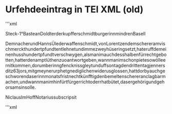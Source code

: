 
# Urfehdeeintrag in TEI XML (old)

'''xml
<div ana="#uf_Eintrag" xml:id="Eintrag-0"><note ana="#uf_Eingangsnotiz" rend="margin" xml:id="Eingangsnotiz-0"><persName ana="#uf_SchlagwortRatsknecht" xml:id="SchlagwortRatsknecht-0">Steck</persName>-<num>1</num></note><head><metamark rend="Kringel">°</metamark><persName ana="#uf_PersonTäter" xml:id="PersonTäter-0"><forename ana="#uf_male" xml:id="male-0">Bastean</forename><surname>Doldter</surname>der<roleName ana="#uf_Beruf" xml:id="Beruf-0">kupfferschmidt</roleName><lb/><roleName ana="#uf_Status" xml:id="Status-0">burger</roleName>inn<placeName ana="#uf_OrtWohnort" ref="#Kleinbasel" xml:id="OrtWohnort-0">mindrenBasell</placeName></persName></head><lb/><p>Demnacherund<persName ana="#uf_PersonMittäter" xml:id="PersonMittäter-0"><forename ana="#uf_male" xml:id="male-1">Hanns</forename><surname>Üle</surname>der<roleName ana="#uf_Beruf" xml:id="Beruf-1">waffenschmidt</roleName></persName>,von<persName ana="#uf_PersonOpfer" xml:id="PersonOpfer-0"><forename ana="#uf_male" xml:id="male-2">Lorentzen</forename><lb/>dem<roleName ana="#uf_Beruf" xml:id="Beruf-2">scherer</roleName>am<placeName ana="#uf_OrtWohnort" xml:id="OrtWohnort-1">vischmerckt</placeName></persName><term ana="#uf_SchlagwortGeldleihe" xml:id="SchlagwortGeldleihe-0"><measure quantity="100" type="currency" unit="lbd">hundertpfundt</measure>entlehnet</term>und<lb/>immezweyhüseringsetzt,hateruffdemeinenhuss<seg ana="#uf_TatBetrug" xml:id="TatBetrug-0"><measure quantity="100" type="currency" unit="lbd">hundert<lb/>pfundt</measure>verschwygen</seg>,alsmanimauchdesshalbenfürrechtge<lb break="no"/>botten,hatterdenamptlüthenzuoantwortgeben,<seg ana="#uf_TatUngehorsam" xml:id="TatUngehorsam-0">wannman<lb/>imschonpietesowölleernitkommen</seg>,<seg ana="#uf_Untersuchungshaft" xml:id="Untersuchungshaft-0">dorumberinngfencknissgleyt</seg>unduff<date ana="#uf_DatumUrfehde" calendar="Julian" when="1563-01-03" xml:id="DatumUrfehde-0">sontagdendrittentagjennersditz<lb/>63jors</date>,<seg ana="#uf_Urfehdeeid" xml:id="Urfehdeeid-0">mitgmeynerurphetgnediglichenwiderusglossen</seg>,hattdorbyauchgeschworen<seg ana="#uf_StrafeErmahnung" xml:id="StrafeErmahnung-0">daser<date ana="#uf_DatumFrist" dur="P1M" xml:id="DatumFrist-0">innmonatsfristnechtkünfftig<lb/>denbemeltenschereranclagbarmachen,undwannmanim<lb/>hinfürtfürgerrichtoderrhatbütet,dasergehörigund<lb/>gehorsamsinsolle</seg>.</p><lb/><p ana="#uf_NotarialSubscription" xml:id="NotarialSubscription-0"><persName ana="#uf_PersonNotar" xml:id="PersonNotar-0"><forename ana="#uf_male" xml:id="male-3">Niclaus</forename><surname>ImHoff</surname><roleName ana="#uf_Beruf" xml:id="Beruf-3">Not<ex>ariu</ex>s</roleName></persName>s<ex>ub</ex>s<ex>crip</ex>s<ex>it</ex></p></div>
'''xml